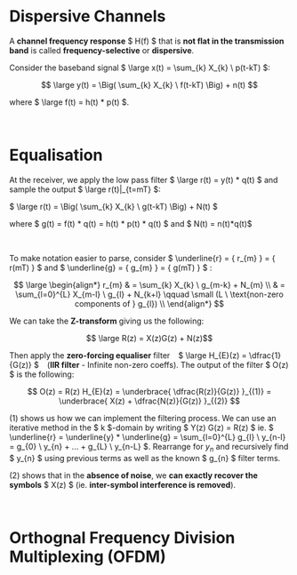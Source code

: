 # Dispersive Channels

A **channel frequency response** $ H(f) $ that is **not flat in the transmission band** is called **frequency-selective** or **dispersive**.

Consider the baseband signal $ \large x(t) = \sum_{k} X_{k} \ p(t-kT) $:

$$ \large y(t) = \Big( \sum_{k} X_{k} \ f(t-kT) \Big) + n(t) $$

where $ \large f(t) = h(t) * p(t) $.


</br>

# Equalisation

At the receiver, we apply the low pass filter $ \large r(t) = y(t) * q(t) $ and sample the output $ \large r(t)|_{t=mT} $:

$ \large r(t) = \Big( \sum_{k} X_{k} \ g(t-kT) \Big) + N(t) $

where $ g(t) = f(t) * q(t) = h(t) * p(t) * q(t) $ and $ N(t) = n(t)*q(t)$

</br>

To make notation easier to parse, consider $ \underline{r} = \{ r_{m} \} = \{ r(mT) \} $ and $ \underline{g} = \{ g_{m} \} = \{ g(mT) \} $ :

$$ \large
\begin{align*}
r_{m} & = \sum_{k} X_{k} \ g_{m-k} + N_{m} \\
& = \sum_{l=0}^{L} X_{m-l} \ g_{l} + N_{k+l} \qquad \small (L \ \text{non-zero components of } g_{l}) \\
\end{align*}
$$ 

We can take the **Z-transform** giving us the following:

$$ \large R(z) = X(z)G(z) + N(z)$$

Then apply the **zero-forcing equaliser** filter &ensp; $ \large H_{E}(z) = \dfrac{1}{G(z)} $ &ensp; (**IIR filter** - Infinite non-zero coeffs). The output of the filter $ O(z) $ is the following:

$$ O(z) = R(z) H_{E}(z) = \underbrace{ \dfrac{R(z)}{G(z)} }_{(1)} = \underbrace{ X(z) + \dfrac{N(z)}{G(z)} }_{(2)} $$

$(1)$ shows us how we can implement the filtering process. We can use an iterative method in the $ k $-domain by writing $ Y(z) G(z) = R(z) $ ie. $ \underline{r} = \underline{y} * \underline{g} = \sum_{l=0}^{L} g_{l} \ y_{n-l} = g_{0} \ y_{n} + ... + g_{L} \ y_{n-L} $. Rearrange for $y_{n}$ and recursively find $ y_{n} $ using previous terms as well as the known $ g_{n} $ filter terms.

$(2)$ shows that in the **absence of noise**, we **can exactly recover the symbols** $ X(z) $ (ie. **inter-symbol interference is removed**).


</br>


# Orthognal Frequency Division Multiplexing (OFDM)

